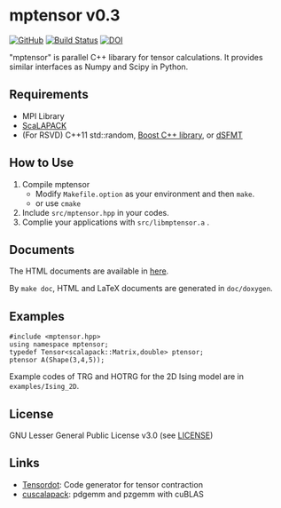# mptensor v0.3

[![GitHub](https://img.shields.io/github/license/smorita/mptensor)][License]
[![Build Status](https://travis-ci.org/smorita/mptensor.svg?branch=master)][TravisCI]
[![DOI](https://zenodo.org/badge/DOI/10.5281/zenodo.3514467.svg)](https://doi.org/10.5281/zenodo.3514467)

"mptensor" is parallel C++ libarary for tensor calculations.
It provides similar interfaces as Numpy and Scipy in Python.

## Requirements

- MPI Library
- [ScaLAPACK](http://www.netlib.org/scalapack/)
- (For RSVD) C++11 std::random, [Boost C++ library](http://www.boost.org/),
  or [dSFMT](http://www.math.sci.hiroshima-u.ac.jp/~m-mat/MT/SFMT/)

## How to Use

1. Compile mptensor
    - Modify `Makefile.option` as your environment and then `make`.
    - or use `cmake`
2. Include `src/mptensor.hpp` in your codes.
3. Complie your applications with `src/libmptensor.a` .

## Documents

The HTML documents are available in [here][Documents].

By `make doc`, HTML and LaTeX documents are generated in `doc/doxygen`.

## Examples

    #include <mptensor.hpp>
    using namespace mptensor;
    typedef Tensor<scalapack::Matrix,double> ptensor;
    ptensor A(Shape(3,4,5));

Example codes of TRG and HOTRG for the 2D Ising model are in `examples/Ising_2D`.

## License

GNU Lesser General Public License v3.0 (see [LICENSE][License])

## Links

- [Tensordot](https://github.com/smorita/Tensordot): Code generator for tensor contraction
- [cuscalapack](https://github.com/smorita/cuscalapack): pdgemm and pzgemm with cuBLAS

[Documents]: https://smorita.github.io/mptensor/
[License]: https://github.com/smorita/mptensor/blob/master/LICENSE
[TravisCI]: https://travis-ci.org/smorita/mptensor
